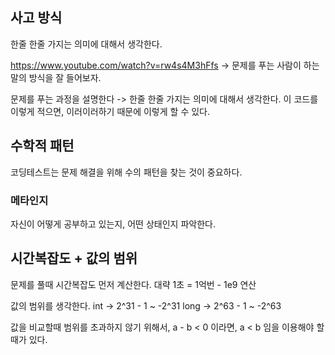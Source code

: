 


## 사고 방식

한줄 한줄 가지는 의미에 대해서 생각한다.

https://www.youtube.com/watch?v=rw4s4M3hFfs
-> 문제를 푸는 사람이 하는 말의 방식을 잘 들어보자.

문제를 푸는 과정을 설명한다
-> 한줄 한줄 가지는 의미에 대해서 생각한다.
이 코드를 이렇게 적으면, 이러이러하기 때문에 이렇게 할 수 있다.

## 수학적 패턴

코딩테스트는 문제 해결을 위해 수의 패턴을 찾는 것이 중요하다.


### 메타인지
자신이 어떻게 공부하고 있는지, 어떤 상태인지 파악한다.

## 시간복잡도 + 값의 범위

문제를 풀때 시간복잡도 먼저 계산한다.
대략 1초 = 1억번 - 1e9 연산

값의 범위를 생각한다. 
int -> 2^31 - 1 ~ -2^31
long -> 2^63 - 1 ~ -2^63

값을 비교할때 범위를 초과하지 않기 위해서, 
a - b < 0 이라면, a < b 임을 이용해야 할 때가 있다.


